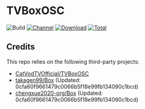 # TVBoxOSC

![Build](https://shields.io/github/actions/workflow/status/chengxue2020-org/Box/Action.yml?branch=master&logo=github&label=Build)
[![Channel](https://img.shields.io/badge/Follow-Telegram-blue.svg?logo=telegram)](https://t.me/TVBoxOSC)
[![Download](https://img.shields.io/github/v/release/chengxue2020-org/Box?color=orange&logoColor=orange&label=Download&logo=DocuSign)](https://github.com/chengxue2020-org/Box/releases/latest) 
[![Total](https://shields.io/github/downloads/chengxue2020-org/Box/total?logo=Bookmeter&label=Counts&logoColor=yellow&color=yellow)](https://github.com/chengxue2020-org/Box/releases)

## Credits
This repo relies on the following third-party projects:
- [CatVodTVOfficial/TVBoxOSC](https://github.com/CatVodTVOfficial/TVBoxOSC)
- [takagen99/Box](https://github.com/takagen99/Box) (Updated: 0cfa60f9661479c0066b5f18e99fb134090c1bcd)
- [chengxue2020-org/Box](https://github.com/chengxue2020-org/Box) (Updated: 0cfa60f9661479c0066b5f18e99fb134090c1bcd)

